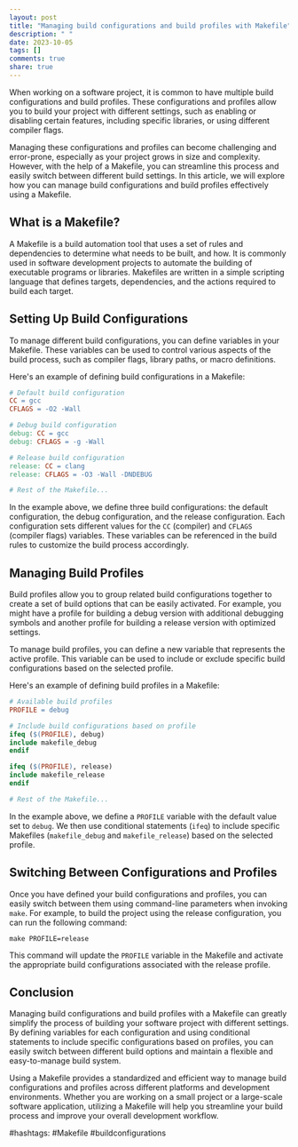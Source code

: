 ```yaml
---
layout: post
title: "Managing build configurations and build profiles with Makefile"
description: " "
date: 2023-10-05
tags: []
comments: true
share: true
---
```


When working on a software project, it is common to have multiple build configurations and build profiles. These configurations and profiles allow you to build your project with different settings, such as enabling or disabling certain features, including specific libraries, or using different compiler flags. 

Managing these configurations and profiles can become challenging and error-prone, especially as your project grows in size and complexity. However, with the help of a Makefile, you can streamline this process and easily switch between different build settings. In this article, we will explore how you can manage build configurations and build profiles effectively using a Makefile.

## What is a Makefile?

A Makefile is a build automation tool that uses a set of rules and dependencies to determine what needs to be built, and how. It is commonly used in software development projects to automate the building of executable programs or libraries. Makefiles are written in a simple scripting language that defines targets, dependencies, and the actions required to build each target.

## Setting Up Build Configurations

To manage different build configurations, you can define variables in your Makefile. These variables can be used to control various aspects of the build process, such as compiler flags, library paths, or macro definitions.

Here's an example of defining build configurations in a Makefile:

```makefile
# Default build configuration
CC = gcc
CFLAGS = -O2 -Wall

# Debug build configuration
debug: CC = gcc
debug: CFLAGS = -g -Wall

# Release build configuration
release: CC = clang
release: CFLAGS = -O3 -Wall -DNDEBUG

# Rest of the Makefile...
```

In the example above, we define three build configurations: the default configuration, the debug configuration, and the release configuration. Each configuration sets different values for the `CC` (compiler) and `CFLAGS` (compiler flags) variables. These variables can be referenced in the build rules to customize the build process accordingly.

## Managing Build Profiles

Build profiles allow you to group related build configurations together to create a set of build options that can be easily activated. For example, you might have a profile for building a debug version with additional debugging symbols and another profile for building a release version with optimized settings.

To manage build profiles, you can define a new variable that represents the active profile. This variable can be used to include or exclude specific build configurations based on the selected profile.

Here's an example of defining build profiles in a Makefile:

```makefile
# Available build profiles
PROFILE = debug

# Include build configurations based on profile
ifeq ($(PROFILE), debug)
include makefile_debug
endif

ifeq ($(PROFILE), release)
include makefile_release
endif

# Rest of the Makefile...
```

In the example above, we define a `PROFILE` variable with the default value set to `debug`. We then use conditional statements (`ifeq`) to include specific Makefiles (`makefile_debug` and `makefile_release`) based on the selected profile.

## Switching Between Configurations and Profiles

Once you have defined your build configurations and profiles, you can easily switch between them using command-line parameters when invoking `make`. For example, to build the project using the release configuration, you can run the following command:

```shell
make PROFILE=release
```

This command will update the `PROFILE` variable in the Makefile and activate the appropriate build configurations associated with the release profile.

## Conclusion

Managing build configurations and build profiles with a Makefile can greatly simplify the process of building your software project with different settings. By defining variables for each configuration and using conditional statements to include specific configurations based on profiles, you can easily switch between different build options and maintain a flexible and easy-to-manage build system.

Using a Makefile provides a standardized and efficient way to manage build configurations and profiles across different platforms and development environments. Whether you are working on a small project or a large-scale software application, utilizing a Makefile will help you streamline your build process and improve your overall development workflow.

#hashtags: #Makefile #buildconfigurations